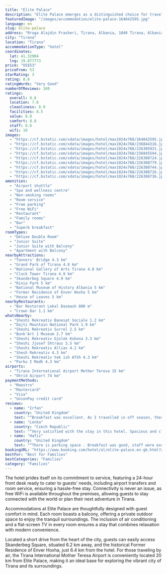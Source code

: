 ```yaml
---
title: "Elite Palace"
description: "Elite Palace emerges as a distinguished choice for travelers seeking comfort and convenience in Tirana."
featuredImage: "/images/accommodation/elite-palace-164042595.jpg"
language: en
slug: elite-palace
address: "Rruga Alajdin Frasheri, Tirana, Albania, 1040 Tirana, Albania"
city: "Tirana"
location: "Tirana"
accommodationType: "hotel"
coordinates:
  lat: 41.32904
  lng: 19.877773
price: "US$53"
priceFrom: 53
starRating: 3
rating: 8.8
ratingWords: "Very Good"
numberOfReviews: 169
ratings:
  overall: 8.8
  location: 7.8
  cleanliness: 8.9
  facilities: 8.5
  value: 8.8
  comfort: 8.8
  staff: 8.6
  wifi: 10
images:
  - "https://cf.bstatic.com/xdata/images/hotel/max1024x768/164042595.jpg?k=19553c25f373453dc198849efa7486d673632f8f16dc7b0ff0b7cbb043be34b7&o=&hp=1"
  - "https://cf.bstatic.com/xdata/images/hotel/max1024x768/236844316.jpg?k=4ac39ebcc5283bee82ebcecb7d8d00dbc9066952e5e03566cc0929716d4357fe&o=&hp=1"
  - "https://cf.bstatic.com/xdata/images/hotel/max1024x768/226305931.jpg?k=338ff3448086d4186ca7dbe900456b0fd8e368536a9d962ad131d67d043b0907&o=&hp=1"
  - "https://cf.bstatic.com/xdata/images/hotel/max1024x768/236845594.jpg?k=e4569ba0de14e9fed56737b09748e724e83c29baaec06e0f38dbe7456fbc4439&o=&hp=1"
  - "https://cf.bstatic.com/xdata/images/hotel/max1024x768/226308724.jpg?k=58ccfdd2c6d06bcdc41a80f4e20ce264a2d240c719b5821ab009dda52fa46aaf&o=&hp=1"
  - "https://cf.bstatic.com/xdata/images/hotel/max1024x768/226308779.jpg?k=a960feea9a095e4f731a4b36c0c16bec26b133a1bf09f1adcd3158c3da31d019&o=&hp=1"
  - "https://cf.bstatic.com/xdata/images/hotel/max1024x768/226308744.jpg?k=74ec51fb3c1b21599ab2cc451b8e995cbeda3b316c130b3ae7997e8c36f0c4ce&o=&hp=1"
  - "https://cf.bstatic.com/xdata/images/hotel/max1024x768/226308726.jpg?k=a7774f38521b799e28553eaa3c75b2aa3a6b2986eb65a43143299e6227330cb5&o=&hp=1"
  - "https://cf.bstatic.com/xdata/images/hotel/max1024x768/226308736.jpg?k=f038edbbd43664218e28c70f036a10fed792a582096f60db98eec91c2ad83709&o=&hp=1"
amenities:
  - "Airport shuttle"
  - "Spa and wellness centre"
  - "Non-smoking rooms"
  - "Room service"
  - "Free parking"
  - "Free WiFi"
  - "Restaurant"
  - "Family rooms"
  - "Bar"
  - "Superb breakfast"
roomTypes:
  - "Deluxe Double Room"
  - "Junior Suite"
  - "Junior Suite with Balcony"
  - "Apartment with Balcony"
nearbyAttractions:
  - "Tanners' Bridge 4.3 km"
  - "Grand Park of Tirana 4.8 km"
  - "National Gallery of Arts Tirana 4.8 km"
  - "Clock Tower Tirana 4.9 km"
  - "Skanderbeg Square 4.9 km"
  - "Rinia Park 5 km"
  - "National Museum of History Albania 5 km"
  - "Former Residence of Enver Hoxha 5 km"
  - "House of Leaves 5 km"
nearbyRestaurants:
  - "Bar Restorant Lokal Dasmash 800 m"
  - "Crown Bar 1.1 km"
whatsNearby:
  - "Sheshi Rekreativ Banesat Sociale 1.2 km"
  - "Dajti Mountain National Park 1.9 km"
  - "Sheshi Rekreativ Surrel 2.5 km"
  - "Bunk'Art 1 Museum 2.7 km"
  - "Sheshi Rekreativ Gjolek Kokona 3.3 km"
  - "Sheshi Jjosef Shtraus 3.5 km"
  - "Sheshi Rekreativ Allias 4.2 km"
  - "Shesh Rekreativ 4.3 km"
  - "Sheshi Rekreativ tek ish ATSh 4.3 km"
  - "Parku I Madh 4.3 km"
airports:
  - "Tirana International Airport Mother Teresa 15 km"
  - "Ohrid Airport 74 km"
paymentMethods:
  - "Maestro"
  - "Mastercard"
  - "Visa"
  - "UnionPay credit card"
reviews:
  - name: "Irfan"
    country: "United Kingdom"
    text: "“Breakfast was excellent. As I travelled in off season, there wasnt much variety but still the breakfast was tasty and plenty.”"
  - name: "Lenka"
    country: "Czech Republic"
    text: "“Very satisfied with the stay in this hotel. Spacious and clean room, comfortable bed, covered parking spaces, tasty breakfast. The staff was very friendly and helpful. The location is in nice, quiet, uphill neighborhood, good if you have a car and...”"
  - name: "Hafiz"
    country: "United Kingdom"
    text: "“There is parking space . Breakfast was good, staff were excellent and overall good value for money 👍”"
bookingURL: "https://www.booking.com/hotel/al/elite-palace.en-gb.html?aid=8035640"
bestFor: "Best for Families"
bestCategories: "Families"
category: "Families"
---
```


The hotel prides itself on its commitment to service, featuring a 24-hour front desk ready to cater to guests' needs, including airport transfers and room service, ensuring a hassle-free stay. Connectivity is never an issue, as free WiFi is available throughout the premises, allowing guests to stay connected with the world or plan their next adventure in Tirana.

Accommodations at Elite Palace are thoughtfully designed with guest comfort in mind. Each room boasts a balcony, offering a private outdoor space to enjoy the tranquil surroundings. The inclusion of air conditioning and a flat-screen TV in every room ensures a stay that combines relaxation with modern convenience.

Located a short drive from the heart of the city, guests can easily access Skanderbeg Square, situated 6.2 km away, and the historical Former Residence of Enver Hoxha, just 6.4 km from the hotel. For those traveling by air, the Tirana International Mother Teresa Airport is conveniently located 20 km from Elite Palace, making it an ideal base for exploring the vibrant city of Tirana and its surroundings.